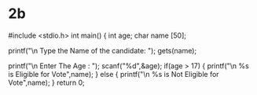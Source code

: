 # 2b
#include <stdio.h>
 int main()
 { int age;
   char name [50];
 
 printf("\n Type the Name of the candidate: "); gets(name);
 
 printf("\n Enter The Age : ");
 scanf("%d",&age);
 if(age > 17) 
{ 
printf("\n %s is Eligible for Vote",name);
}
 else 
{ 
printf("\n %s is Not Eligible for Vote",name); 
}
 return 0; 
